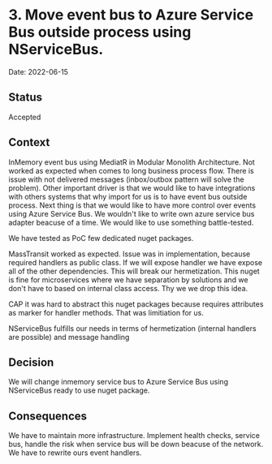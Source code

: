 # 3. Move event bus to Azure Service Bus outside process using NServiceBus.

Date: 2022-06-15

## Status

Accepted

## Context

InMemory event bus using MediatR in Modular Monolith Architecture.
Not worked as expected when comes to long business process flow. 
There is issue with not delivered messages (inbox/outbox pattern will solve the problem). 
Other important driver is that we would like to have integrations with others systems that why import for us is to have event bus outside process.
Next thing is that we would like to have more control over events using Azure Service Bus. We wouldn't like to write own azure service bus adapter beacuse of a time.
We would like to use something battle-tested.

We have tested as PoC few dedicated nuget packages.

MassTransit worked as expected. Issue was in implementation, because required handlers as public class. 
If we will expose handler we have expose all of the other dependencies. This will break our hermetization. 
This nuget is fine for microservices where we have separation by solutions and we don't have to based on internal class access. 
Thy we we drop this idea.

CAP it was hard to abstract this nuget packages because requires attributes as marker for handler methods. That was limitiation for us.

NServiceBus fulfills our needs in terms of hermetization (internal handlers are possible) and message handling
## Decision

We will change inmemory service bus to Azure Service Bus using NServiceBus ready to use nuget package.

## Consequences

We have to maintain more infrastructure. 
Implement health checks, service bus, handle the risk when service bus will be down beacuse of the network.
We have to rewrite ours event handlers.
